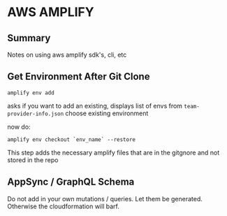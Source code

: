 # AWS AMPLIFY

## Summary

Notes on using aws amplify sdk's, cli, etc

## Get Environment After Git Clone

```console
amplify env add
```

asks if you want to add an existing, displays list of envs from `team-provider-info.json`
choose existing environment

now do:

```console
amplify env checkout `env_name` --restore
```

This step adds the necessary amplify files that are in the gitgnore and not stored in the repo

## AppSync / GraphQL Schema

Do not add in your own mutations / queries. Let them be generated.
Otherwise the cloudformation will barf.
